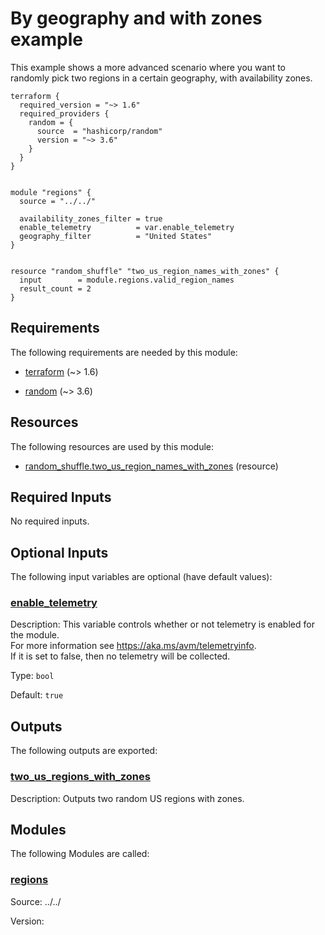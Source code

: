 <!-- BEGIN_TF_DOCS -->
# By geography and with zones example

This example shows a more advanced scenario where you want to randomly pick two regions in a certain geography, with availability zones.

```hcl
terraform {
  required_version = "~> 1.6"
  required_providers {
    random = {
      source  = "hashicorp/random"
      version = "~> 3.6"
    }
  }
}


module "regions" {
  source = "../../"

  availability_zones_filter = true
  enable_telemetry          = var.enable_telemetry
  geography_filter          = "United States"
}


resource "random_shuffle" "two_us_region_names_with_zones" {
  input        = module.regions.valid_region_names
  result_count = 2
}

```

<!-- markdownlint-disable MD033 -->
## Requirements

The following requirements are needed by this module:

- <a name="requirement_terraform"></a> [terraform](#requirement\_terraform) (~> 1.6)

- <a name="requirement_random"></a> [random](#requirement\_random) (~> 3.6)

## Resources

The following resources are used by this module:

- [random_shuffle.two_us_region_names_with_zones](https://registry.terraform.io/providers/hashicorp/random/latest/docs/resources/shuffle) (resource)

<!-- markdownlint-disable MD013 -->
## Required Inputs

No required inputs.

## Optional Inputs

The following input variables are optional (have default values):

### <a name="input_enable_telemetry"></a> [enable\_telemetry](#input\_enable\_telemetry)

Description: This variable controls whether or not telemetry is enabled for the module.  
For more information see https://aka.ms/avm/telemetryinfo.  
If it is set to false, then no telemetry will be collected.

Type: `bool`

Default: `true`

## Outputs

The following outputs are exported:

### <a name="output_two_us_regions_with_zones"></a> [two\_us\_regions\_with\_zones](#output\_two\_us\_regions\_with\_zones)

Description: Outputs two random US regions with zones.

## Modules

The following Modules are called:

### <a name="module_regions"></a> [regions](#module\_regions)

Source: ../../

Version:

<!-- END_TF_DOCS -->